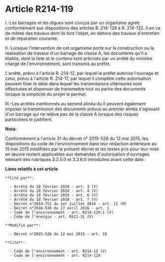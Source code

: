 # Article R214-119

I.-Les barrages et les digues sont conçus par un organisme agréé conformément aux dispositions des articles R. 214-129 à R.
214-132. Il en va de même des travaux dont ils font l'objet, en dehors des travaux d'entretien et de réparation courante. 

II.-Lorsque l'intervention de cet organisme porte sur la construction ou la réalisation de travaux d'un barrage de classe A,
les documents qu'il a établis, dont la liste et le contenu sont précisés par un arrêté du ministre chargé de l'environnement,
sont transmis au préfet. 

L'arrêté, prévu à l'article R. 214-12, par lequel le préfet autorise l'ouvrage et celui, prévu à l'article R. 214-17, par
lequel il complète cette autorisation peuvent fixer le délai dans lequel les transmissions ultérieures sont effectuées et
dispenser de transmettre tout ou partie des documents lorsque la simplicité du projet le permet. 

III.-Les arrêtés mentionnés au second alinéa du II peuvent également imposer la transmission des documents prévus au premier
alinéa s'agissant d'un barrage qui ne relève pas de la classe A lorsque des risques particuliers le justifient.

**Nota:**

Conformément à l'article 31 du décret n° 2015-526 du 12 mai 2015, les dispositions du code de l'environnement dans leur
rédaction antérieure au 15 mai 2015 modifiées par le présent décret et les textes pris pour leur mise en œuvre restent
applicables aux demandes d'autorisation d'ouvrages relevant des rubriques 3.2.5.0 et 3.2.6.0 introduites avant cette date.

**Liens relatifs à cet article**

	**Cité par**:

	  - Arrêté du 18 février 2010 - art. 3 (V)
	  - Arrêté du 18 février 2010 - art. 4 (V)
	  - Arrêté du 18 février 2010 - art. 6 (V)
	  - Arrêté du 18 février 2010 - art. 7 (V)
	  - Décret n°2014-751 du 1er juillet 2014 - art. 11 (M)
	  - Décret n°2016-530 du 27 avril 2016 - art. 1
	  - Code de l'environnement - art. R214-120-1 (V)
	  - Code de l'énergie - art. R521-31 (V)

	**Modifié par**:

	  - Décret n°2015-526 du 12 mai 2015 - art. 19

	**Cite**:

	  - Code de l'environnement - art. R214-12 (V)
	  - Code de l'environnement - art. R214-129
